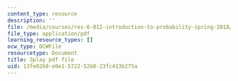 ```yaml
---
content_type: resource
description: ''
file: /media/courses/res-6-012-introduction-to-probability-spring-2018/13fe0268e0e1572252b823fc413b275a_NRnAuKxx6XA.pdf
file_type: application/pdf
learning_resource_types: []
ocw_type: OCWFile
resourcetype: Document
title: 3play pdf file
uid: 13fe0268-e0e1-5722-52b8-23fc413b275a
---
```

